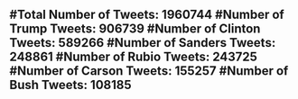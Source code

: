 #Total Number of Tweets: 1960744 
#Number of Trump Tweets: 906739
#Number of Clinton Tweets: 589266
#Number of Sanders Tweets: 248861
#Number of Rubio Tweets: 243725
#Number of Carson Tweets: 155257
#Number of Bush Tweets: 108185
---
